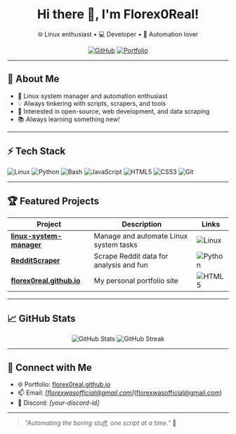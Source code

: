 <!-- Profile README for Florex0Real -->

<h1 align="center">Hi there 👋, I'm Florex0Real!</h1>
<p align="center">🌐 Linux enthusiast • 💻 Developer • 🚀 Automation lover</p>
<p align="center">
  <a href="https://github.com/Florex0Real"><img src="https://img.shields.io/github/followers/Florex0Real?label=Follow&style=social" alt="GitHub"></a>
  <a href="https://florex0real.github.io"><img src="https://img.shields.io/badge/Portfolio-Visit-blueviolet" alt="Portfolio"></a>
</p>

---

## 🚀 About Me
- 🐧 Linux system manager and automation enthusiast
- 💡 Always tinkering with scripts, scrapers, and tools
- 🎯 Interested in open-source, web development, and data scraping
- 📚 Always learning something new!

---

## ⚡ Tech Stack

![Linux](https://img.shields.io/badge/Linux-FCC624?style=flat&logo=linux&logoColor=black)
![Python](https://img.shields.io/badge/Python-3776AB?style=flat&logo=python&logoColor=white)
![Bash](https://img.shields.io/badge/Bash-4EAA25?style=flat&logo=gnu-bash&logoColor=white)
![JavaScript](https://img.shields.io/badge/JavaScript-F7DF1E?style=flat&logo=javascript&logoColor=black)
![HTML5](https://img.shields.io/badge/HTML5-E34F26?style=flat&logo=html5&logoColor=white)
![CSS3](https://img.shields.io/badge/CSS3-1572B6?style=flat&logo=css3&logoColor=white)
![Git](https://img.shields.io/badge/Git-E44C30?style=flat&logo=git&logoColor=white)

---

## 🏆 Featured Projects

| Project | Description | Links |
|---------|-------------|-------|
| **[linux-system-manager](https://github.com/Florex0Real/linux-system-manager)** | Manage and automate Linux system tasks | ![Linux](https://img.shields.io/badge/Linux-FCC624?style=flat&logo=linux&logoColor=black) |
| **[RedditScraper](https://github.com/Florex0Real/RedditScraper)** | Scrape Reddit data for analysis and fun | ![Python](https://img.shields.io/badge/Python-3776AB?style=flat&logo=python&logoColor=white) |
| **[florex0real.github.io](https://github.com/Florex0Real/florex0real.github.io)** | My personal portfolio site | ![HTML5](https://img.shields.io/badge/HTML5-E34F26?style=flat&logo=html5&logoColor=white) |

---

## 📈 GitHub Stats

<p align="center">
  <img src="https://github-readme-stats.vercel.app/api?username=Florex0Real&show_icons=true&theme=radical" alt="GitHub Stats" />
  <img src="https://github-readme-streak-stats.herokuapp.com/?user=Florex0Real&theme=radical" alt="GitHub Streak" />
</p>

---

## 🔗 Connect with Me

- 🌐 Portfolio: [florex0real.github.io](k-on.com.tr)
- 📫 Email: _[florexwasofficial@gmail.com]_(florexwasofficial@gmail.com)
- 💬 Discord: _[your-discord-id]_ <!-- Add your Discord if you wish -->

---

> _"Automating the boring stuff, one script at a time."_ 🚀
